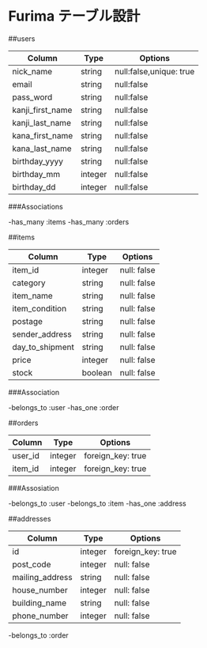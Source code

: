 # Furima テーブル設計


##users

| Column             | Type   | Options                   |
| ------------------ | ------ | --------------------------|
|nick_name           |string  |null:false,unique: true    |
|email               |string  |null:false                 |
|pass_word           |string  |null:false                 |
|kanji_first_name    |string  |null:false                 |
|kanji_last_name     |string  |null:false                 |
|kana_first_name     |string  |null:false                 |
|kana_last_name      |string  |null:false                 |
|birthday_yyyy       |string  |null:false                 |
|birthday_mm         |integer |null:false                 |
|birthday_dd         |integer |null:false                 |


###Associations

-has_many :items
-has_many :orders


##items

| Column             | Type        | Options    |
| ------------------ | ------------| -----------|
|item_id             | integer     |null: false |
|category            | string      |null: false |
|item_name           | string      |null: false |
|item_condition      | string      |null: false |
|postage             | string      |null: false |
|sender_address      | string      |null: false |
|day_to_shipment     | string      |null: false |
|price               |integer      |null: false |
|stock               |boolean      |null: false |

###Association

-belongs_to :user
-has_one :order


##orders

| Column             | Type        | Options          |
| ------------------ | ------------| -----------------|
|user_id             |integer      | foreign_key: true|
|item_id             |integer      | foreign_key: true|

###Assosiation

-belongs_to :user
-belongs_to :item
-has_one :address

##addresses

| Column             | Type        | Options          |
| ------------------ | ------------| -----------------|
|id                  | integer     | foreign_key: true|
|post_code           | integer     |null: false       |
|mailing_address     | string      |null: false       |
|house_number        | integer     |null: false       |
|building_name       | string      |null: false       |
|phone_number        | integer     |null: false       | 

-belongs_to :order
